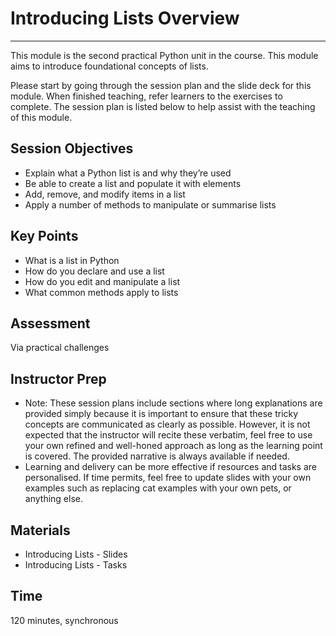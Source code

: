 # Introducing Lists Overview 
---

This module is the second practical Python unit in the course. This module aims to introduce foundational concepts of lists. 

Please start by going through the session plan and the slide deck for this module.  When finished teaching, refer learners to the exercises to complete. The session plan is listed below to help assist with the teaching of this module.

## Session Objectives

- Explain what a Python list is and why they’re used
- Be able to create a list and populate it with elements
- Add, remove, and modify items in a list
- Apply a number of methods to manipulate or summarise lists

## Key Points

- What is a list in Python
- How do you declare and use a list
- How do you edit and manipulate a list
- What common methods apply to lists

## Assessment

Via practical challenges

## Instructor Prep

- Note: These session plans include sections where long explanations are provided simply because it is important to ensure that these tricky concepts are communicated as clearly as possible. However, it is not expected that the instructor will recite these verbatim, feel free to use your own refined and well-honed approach as long as the learning point is covered. The provided narrative is always available if needed.
- Learning and delivery can be more effective if resources and tasks are personalised. If time permits, feel free to update slides with your own examples such as replacing cat examples with your own pets, or anything else.

## Materials

- Introducing Lists - Slides
- Introducing Lists - Tasks

## Time

120 minutes, synchronous
